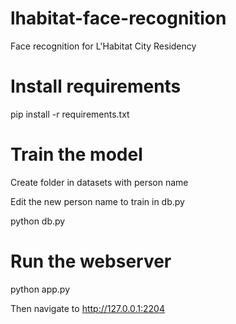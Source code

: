 # lhabitat-face-recognition
Face recognition for L'Habitat City Residency

# Install requirements

pip install -r requirements.txt

# Train the model
Create folder in datasets with person name

Edit the new person name to train in db.py

python db.py


# Run the webserver

python app.py

Then navigate to http://127.0.0.1:2204

